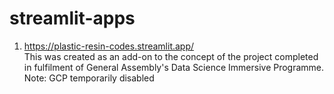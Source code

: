 # streamlit-apps
1. https://plastic-resin-codes.streamlit.app/ <br>
  This was created as an add-on to the concept of the project completed in fulfilment of General Assembly's Data Science Immersive Programme.
Note: GCP temporarily disabled
